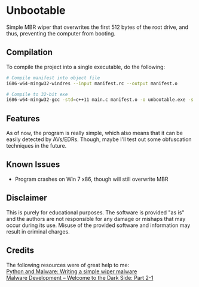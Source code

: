 # Unbootable
Simple MBR wiper that overwrites the first 512 bytes of the root drive, and thus, preventing the computer from booting.

## Compilation
To compile the project into a single executable, do the following:
```Bash
# Compile manifest into object file
i686-w64-mingw32-windres --input manifest.rc --output manifest.o

# Compile to 32-bit exe
i686-w64-mingw32-gcc -std=c++11 main.c manifest.o -o unbootable.exe -s -lws2_32 -Wno-write-strings -fno-exceptions -fmerge-all-constants -static-libstdc++ -static-libgcc
```

## Features
As of now, the program is really simple, which also means that it can be easily detected by AVs/EDRs. Though, maybe I'll test out some obfuscation techniques in the future.

## Known Issues
- Program crashes on Win 7 x86, though will still overwrite MBR

## Disclaimer

This is purely for educational purposes. The software is provided "as is" and the authors are not responsible for any damage or mishaps that may occur during its use. Misuse of the provided software and information may result in criminal charges.

## Credits
The following resources were of great help to me:  
[Python and Malware: Writing a simple wiper malware](https://0x00sec.org/t/python-and-malware-writing-a-simple-wiper-malware/31652)  
[Malware Development – Welcome to the Dark Side: Part 2-1](https://niiconsulting.com/checkmate/2018/02/malware-development-welcome-dark-side-part-2-1/)
